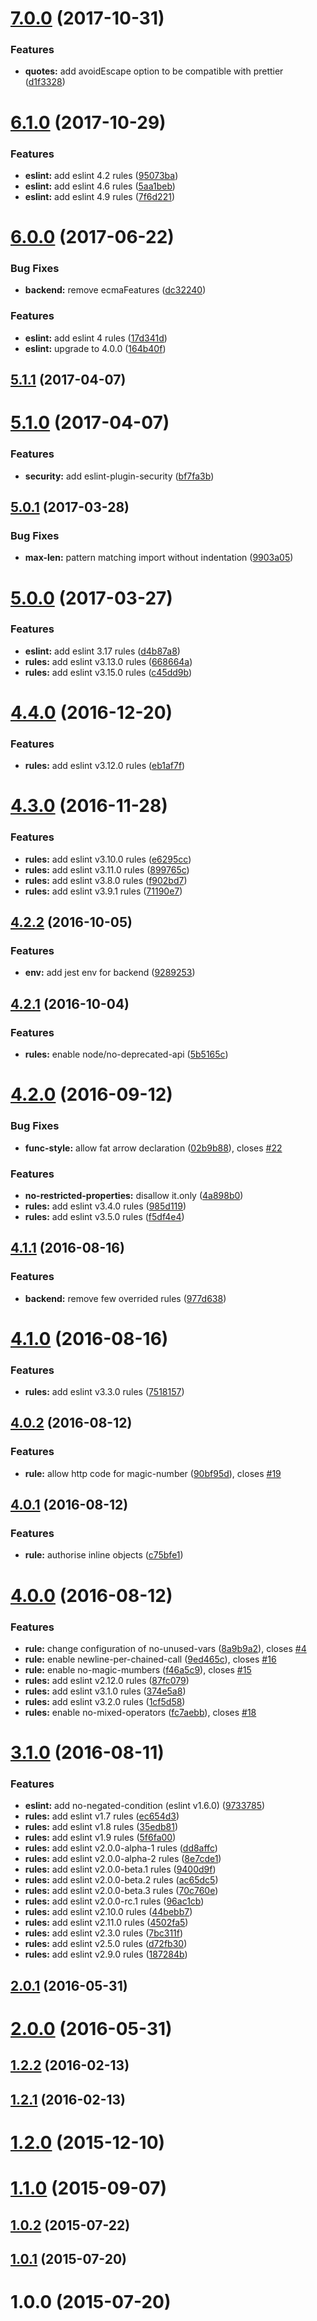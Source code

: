 <a name="7.0.0"></a>
# [7.0.0](https://github.com/SimpliField/eslint-config-simplifield/compare/v6.1.0...v7.0.0) (2017-10-31)


### Features

* **quotes:** add avoidEscape option to be compatible with prettier ([d1f3328](https://github.com/SimpliField/eslint-config-simplifield/commit/d1f3328))



<a name="6.1.0"></a>
# [6.1.0](https://github.com/SimpliField/eslint-config-simplifield/compare/v6.0.0...v6.1.0) (2017-10-29)


### Features

* **eslint:** add eslint 4.2 rules ([95073ba](https://github.com/SimpliField/eslint-config-simplifield/commit/95073ba))
* **eslint:** add eslint 4.6 rules ([5aa1beb](https://github.com/SimpliField/eslint-config-simplifield/commit/5aa1beb))
* **eslint:** add eslint 4.9 rules ([7f6d221](https://github.com/SimpliField/eslint-config-simplifield/commit/7f6d221))



<a name="6.0.0"></a>
# [6.0.0](https://github.com/SimpliField/eslint-config-simplifield/compare/v5.1.1...v6.0.0) (2017-06-22)


### Bug Fixes

* **backend:** remove ecmaFeatures ([dc32240](https://github.com/SimpliField/eslint-config-simplifield/commit/dc32240))


### Features

* **eslint:** add eslint 4 rules ([17d341d](https://github.com/SimpliField/eslint-config-simplifield/commit/17d341d))
* **eslint:** upgrade to 4.0.0 ([164b40f](https://github.com/SimpliField/eslint-config-simplifield/commit/164b40f))



<a name="5.1.1"></a>
## [5.1.1](https://github.com/SimpliField/eslint-config-simplifield/compare/v5.1.0...v5.1.1) (2017-04-07)



<a name="5.1.0"></a>
# [5.1.0](https://github.com/SimpliField/eslint-config-simplifield/compare/v5.0.1...v5.1.0) (2017-04-07)


### Features

* **security:** add eslint-plugin-security ([bf7fa3b](https://github.com/SimpliField/eslint-config-simplifield/commit/bf7fa3b))



<a name="5.0.1"></a>
## [5.0.1](https://github.com/SimpliField/eslint-config-simplifield/compare/v5.0.0...v5.0.1) (2017-03-28)


### Bug Fixes

* **max-len:** pattern matching import without indentation ([9903a05](https://github.com/SimpliField/eslint-config-simplifield/commit/9903a05))



<a name="5.0.0"></a>
# [5.0.0](https://github.com/SimpliField/eslint-config-simplifield/compare/v4.4.0...v5.0.0) (2017-03-27)


### Features

* **eslint:** add eslint 3.17 rules ([d4b87a8](https://github.com/SimpliField/eslint-config-simplifield/commit/d4b87a8))
* **rules:** add eslint v3.13.0 rules ([668664a](https://github.com/SimpliField/eslint-config-simplifield/commit/668664a))
* **rules:** add eslint v3.15.0 rules ([c45dd9b](https://github.com/SimpliField/eslint-config-simplifield/commit/c45dd9b))



<a name="4.4.0"></a>
# [4.4.0](https://github.com/SimpliField/eslint-config-simplifield/compare/v4.3.0...v4.4.0) (2016-12-20)


### Features

* **rules:** add eslint v3.12.0 rules ([eb1af7f](https://github.com/SimpliField/eslint-config-simplifield/commit/eb1af7f))



<a name="4.3.0"></a>
# [4.3.0](https://github.com/SimpliField/eslint-config-simplifield/compare/v4.2.2...v4.3.0) (2016-11-28)


### Features

* **rules:** add eslint v3.10.0 rules ([e6295cc](https://github.com/SimpliField/eslint-config-simplifield/commit/e6295cc))
* **rules:** add eslint v3.11.0 rules ([899765c](https://github.com/SimpliField/eslint-config-simplifield/commit/899765c))
* **rules:** add eslint v3.8.0 rules ([f902bd7](https://github.com/SimpliField/eslint-config-simplifield/commit/f902bd7))
* **rules:** add eslint v3.9.1 rules ([71190e7](https://github.com/SimpliField/eslint-config-simplifield/commit/71190e7))



<a name="4.2.2"></a>
## [4.2.2](https://github.com/SimpliField/eslint-config-simplifield/compare/v4.2.1...v4.2.2) (2016-10-05)


### Features

* **env:** add jest env for backend ([9289253](https://github.com/SimpliField/eslint-config-simplifield/commit/9289253))



<a name="4.2.1"></a>
## [4.2.1](https://github.com/SimpliField/eslint-config-simplifield/compare/v4.2.0...v4.2.1) (2016-10-04)


### Features

* **rules:** enable node/no-deprecated-api ([5b5165c](https://github.com/SimpliField/eslint-config-simplifield/commit/5b5165c))



<a name="4.2.0"></a>
# [4.2.0](https://github.com/SimpliField/eslint-config-simplifield/compare/v4.1.1...v4.2.0) (2016-09-12)


### Bug Fixes

* **func-style:** allow fat arrow declaration ([02b9b88](https://github.com/SimpliField/eslint-config-simplifield/commit/02b9b88)), closes [#22](https://github.com/SimpliField/eslint-config-simplifield/issues/22)


### Features

* **no-restricted-properties:** disallow it.only ([4a898b0](https://github.com/SimpliField/eslint-config-simplifield/commit/4a898b0))
* **rules:** add eslint v3.4.0 rules ([985d119](https://github.com/SimpliField/eslint-config-simplifield/commit/985d119))
* **rules:** add eslint v3.5.0 rules ([f5df4e4](https://github.com/SimpliField/eslint-config-simplifield/commit/f5df4e4))



<a name="4.1.1"></a>
## [4.1.1](https://github.com/SimpliField/eslint-config-simplifield/compare/v4.1.0...v4.1.1) (2016-08-16)


### Features

* **backend:** remove few overrided rules ([977d638](https://github.com/SimpliField/eslint-config-simplifield/commit/977d638))



<a name="4.1.0"></a>
# [4.1.0](https://github.com/SimpliField/eslint-config-simplifield/compare/v4.0.2...v4.1.0) (2016-08-16)


### Features

* **rules:** add eslint v3.3.0 rules ([7518157](https://github.com/SimpliField/eslint-config-simplifield/commit/7518157))



<a name="4.0.2"></a>
## [4.0.2](https://github.com/SimpliField/eslint-config-simplifield/compare/v4.0.1...v4.0.2) (2016-08-12)


### Features

* **rule:** allow http code for magic-number ([90bf95d](https://github.com/SimpliField/eslint-config-simplifield/commit/90bf95d)), closes [#19](https://github.com/SimpliField/eslint-config-simplifield/issues/19)



<a name="4.0.1"></a>
## [4.0.1](https://github.com/SimpliField/eslint-config-simplifield/compare/v4.0.0...v4.0.1) (2016-08-12)


### Features

* **rule:** authorise inline objects ([c75bfe1](https://github.com/SimpliField/eslint-config-simplifield/commit/c75bfe1))



<a name="4.0.0"></a>
# [4.0.0](https://github.com/SimpliField/eslint-config-simplifield/compare/v3.1.0...v4.0.0) (2016-08-12)


### Features

* **rule:** change configuration of no-unused-vars ([8a9b9a2](https://github.com/SimpliField/eslint-config-simplifield/commit/8a9b9a2)), closes [#4](https://github.com/SimpliField/eslint-config-simplifield/issues/4)
* **rule:** enable newline-per-chained-call ([9ed465c](https://github.com/SimpliField/eslint-config-simplifield/commit/9ed465c)), closes [#16](https://github.com/SimpliField/eslint-config-simplifield/issues/16)
* **rule:** enable no-magic-mumbers ([f46a5c9](https://github.com/SimpliField/eslint-config-simplifield/commit/f46a5c9)), closes [#15](https://github.com/SimpliField/eslint-config-simplifield/issues/15)
* **rules:** add eslint v2.12.0 rules ([87fc079](https://github.com/SimpliField/eslint-config-simplifield/commit/87fc079))
* **rules:** add eslint v3.1.0 rules ([374e5a8](https://github.com/SimpliField/eslint-config-simplifield/commit/374e5a8))
* **rules:** add eslint v3.2.0 rules ([1cf5d58](https://github.com/SimpliField/eslint-config-simplifield/commit/1cf5d58))
* **rules:** enable no-mixed-operators ([fc7aebb](https://github.com/SimpliField/eslint-config-simplifield/commit/fc7aebb)), closes [#18](https://github.com/SimpliField/eslint-config-simplifield/issues/18)



<a name="3.1.0"></a>
# [3.1.0](https://github.com/SimpliField/eslint-config-simplifield/compare/v2.0.1...v3.1.0) (2016-08-11)


### Features

* **eslint:** add no-negated-condition (eslint v1.6.0) ([9733785](https://github.com/SimpliField/eslint-config-simplifield/commit/9733785))
* **rules:** add eslint v1.7 rules ([ec654d3](https://github.com/SimpliField/eslint-config-simplifield/commit/ec654d3))
* **rules:** add eslint v1.8 rules ([35edb81](https://github.com/SimpliField/eslint-config-simplifield/commit/35edb81))
* **rules:** add eslint v1.9 rules ([5f6fa00](https://github.com/SimpliField/eslint-config-simplifield/commit/5f6fa00))
* **rules:** add eslint v2.0.0-alpha-1 rules ([dd8affc](https://github.com/SimpliField/eslint-config-simplifield/commit/dd8affc))
* **rules:** add eslint v2.0.0-alpha-2 rules ([8e7cde1](https://github.com/SimpliField/eslint-config-simplifield/commit/8e7cde1))
* **rules:** add eslint v2.0.0-beta.1 rules ([9400d9f](https://github.com/SimpliField/eslint-config-simplifield/commit/9400d9f))
* **rules:** add eslint v2.0.0-beta.2 rules ([ac65dc5](https://github.com/SimpliField/eslint-config-simplifield/commit/ac65dc5))
* **rules:** add eslint v2.0.0-beta.3 rules ([70c760e](https://github.com/SimpliField/eslint-config-simplifield/commit/70c760e))
* **rules:** add eslint v2.0.0-rc.1 rules ([96ac1cb](https://github.com/SimpliField/eslint-config-simplifield/commit/96ac1cb))
* **rules:** add eslint v2.10.0 rules ([44bebb7](https://github.com/SimpliField/eslint-config-simplifield/commit/44bebb7))
* **rules:** add eslint v2.11.0 rules ([4502fa5](https://github.com/SimpliField/eslint-config-simplifield/commit/4502fa5))
* **rules:** add eslint v2.3.0 rules ([7bc311f](https://github.com/SimpliField/eslint-config-simplifield/commit/7bc311f))
* **rules:** add eslint v2.5.0 rules ([d72fb30](https://github.com/SimpliField/eslint-config-simplifield/commit/d72fb30))
* **rules:** add eslint v2.9.0 rules ([187284b](https://github.com/SimpliField/eslint-config-simplifield/commit/187284b))



<a name="2.0.1"></a>
## [2.0.1](https://github.com/SimpliField/eslint-config-simplifield/compare/v2.0.0...v2.0.1) (2016-05-31)



<a name="2.0.0"></a>
# [2.0.0](https://github.com/SimpliField/eslint-config-simplifield/compare/v1.2.2...v2.0.0) (2016-05-31)



<a name="1.2.2"></a>
## [1.2.2](https://github.com/SimpliField/eslint-config-simplifield/compare/v1.2.1...v1.2.2) (2016-02-13)



<a name="1.2.1"></a>
## [1.2.1](https://github.com/SimpliField/eslint-config-simplifield/compare/v1.2.0...v1.2.1) (2016-02-13)



<a name="1.2.0"></a>
# [1.2.0](https://github.com/SimpliField/eslint-config-simplifield/compare/v1.1.0...v1.2.0) (2015-12-10)



<a name="1.1.0"></a>
# [1.1.0](https://github.com/SimpliField/eslint-config-simplifield/compare/v1.0.2...v1.1.0) (2015-09-07)



<a name="1.0.2"></a>
## [1.0.2](https://github.com/SimpliField/eslint-config-simplifield/compare/v1.0.1...v1.0.2) (2015-07-22)



<a name="1.0.1"></a>
## [1.0.1](https://github.com/SimpliField/eslint-config-simplifield/compare/v1.0.0...v1.0.1) (2015-07-20)



<a name="1.0.0"></a>
# 1.0.0 (2015-07-20)



